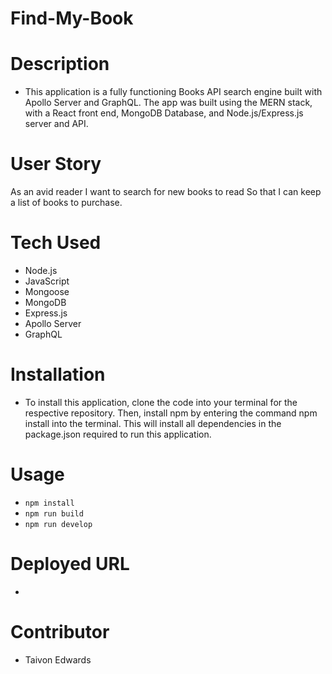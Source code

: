 # Find-My-Book

# Description
* This application is a fully functioning Books API search engine built with Apollo Server and GraphQL. The app was built using the MERN stack, with a React front end, MongoDB Database, and Node.js/Express.js server and API. 

# User Story
  As an avid reader
  I want to search for new books to read
  So that I can keep a list of books to purchase.

# Tech Used
* Node.js
* JavaScript
* Mongoose
* MongoDB
* Express.js
* Apollo Server
* GraphQL 

# Installation
* To install this application, clone the code into your terminal for the respective repository. Then, install npm by entering the command npm install into the terminal. This will install all dependencies in the package.json required to run this application.

# Usage
* `npm install`
* `npm run build`
* `npm run develop` 

# Deployed URL
*

# Contributor
* Taivon Edwards

